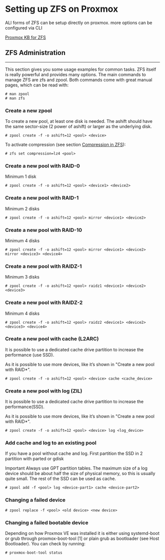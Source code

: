 # Setting up ZFS on Proxmox

ALl forms of ZFS can be setup directly on proxmox. more options can be configured via CLI

[Proxmox KB for ZFS](https://pve.proxmox.com/wiki/ZFS_on_Linux)

## ZFS Administration
---
This section gives you some usage examples for common tasks. ZFS itself is really powerful and provides many options. The main commands to manage ZFS are zfs and zpool. Both commands come with great manual pages, which can be read with:

```
# man zpool
# man zfs
```
### Create a new zpool
To create a new pool, at least one disk is needed. The ashift should have the same sector-size (2 power of ashift) or larger as the underlying disk.
```
# zpool create -f -o ashift=12 <pool> <device>
```
To activate compression (see section [Compression in ZFS](https://pve.proxmox.com/wiki/ZFS_on_Linux#zfs_compression)):

```
# zfs set compression=lz4 <pool>
```
### Create a new pool with RAID-0
Minimum 1 disk
```
# zpool create -f -o ashift=12 <pool> <device1> <device2>
```

### Create a new pool with RAID-1
Minimum 2 disks
```
# zpool create -f -o ashift=12 <pool> mirror <device1> <device2>
```



### Create a new pool with RAID-10
Minimum 4 disks
```
# zpool create -f -o ashift=12 <pool> mirror <device1> <device2> mirror <device3> <device4>
```
### Create a new pool with RAIDZ-1
Minimum 3 disks

```
# zpool create -f -o ashift=12 <pool> raidz1 <device1> <device2> <device3>
```
### Create a new pool with RAIDZ-2
Minimum 4 disks
```
# zpool create -f -o ashift=12 <pool> raidz2 <device1> <device2> <device3> <device4>
```

### Create a new pool with cache (L2ARC)
It is possible to use a dedicated cache drive partition to increase the performance (use SSD).

As <device> it is possible to use more devices, like it’s shown in "Create a new pool with RAID*".
```
# zpool create -f -o ashift=12 <pool> <device> cache <cache_device>
```

### Create a new pool with log (ZIL)
It is possible to use a dedicated cache drive partition to increase the performance(SSD).

As <device> it is possible to use more devices, like it’s shown in "Create a new pool with RAID*".
```
# zpool create -f -o ashift=12 <pool> <device> log <log_device>
```

### Add cache and log to an existing pool
If you have a pool without cache and log. First partition the SSD in 2 partition with parted or gdisk

Important	Always use GPT partition tables.
The maximum size of a log device should be about half the size of physical memory, so this is usually quite small. The rest of the SSD can be used as cache.
```
# zpool add -f <pool> log <device-part1> cache <device-part2>
```
### Changing a failed device
```
# zpool replace -f <pool> <old device> <new device>
```
### Changing a failed bootable device
Depending on how Proxmox VE was installed it is either using systemd-boot or grub through proxmox-boot-tool [1] or plain grub as bootloader (see Host Bootloader). You can check by running:
```
# proxmox-boot-tool status
```


